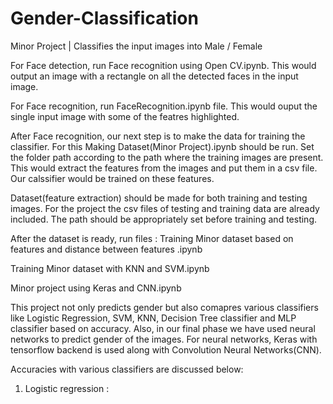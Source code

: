 # Gender-Classification
Minor Project | Classifies the input images into Male / Female

For Face detection, run Face recognition using Open CV.ipynb. 
This would output an image with a rectangle on all the detected faces in the input image.

For Face recognition, run FaceRecognition.ipynb file. 
This would ouput the single input image with some of the featres highlighted.

After Face recognition, our next step is to make the data for training the classifier. 
For this Making Dataset(Minor Project).ipynb should be run. 
Set the folder path according to the path where the training images are present.
This would extract the features from the images and put them in a csv file. Our calssifier would be trained on these features.

Dataset(feature extraction) should be made for both training and testing images.
For the project the csv files of testing and training data are already included. The path should be appropriately set before training and testing.

After the dataset is ready, run files :
Training Minor dataset based on features and distance between features .ipynb

Training Minor dataset with KNN and SVM.ipynb

Minor project using Keras and CNN.ipynb

This project not only predicts gender but also comapres various classifiers like Logistic Regression, SVM, KNN, Decision Tree classifier and MLP classifier based on accuracy.
Also, in our final phase we have used neural networks to predict gender of the images. For neural networks, Keras with tensorflow backend is used along with Convolution Neural Networks(CNN).

Accuracies with various classifiers are discussed below:
1.    Logistic regression : 
